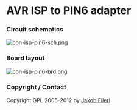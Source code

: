 # AVR ISP to PIN6 adapter

### Circuit schematics

![con-isp-pin6-sch.png](../../../../raw/master/eagle/projects/con-isp-pin6/con-isp-pin6-sch.png)

### Board layout

![con-isp-pin6-brd.png](../../../../raw/master/eagle/projects/con-isp-pin6/con-isp-pin6-brd.png)

### Copyright / Contact

Copyright GPL 2005-2012 by [Jakob Flierl](https://github.com/koppi)
